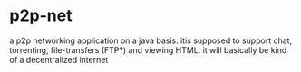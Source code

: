 # p2p-net
a p2p networking application on a java basis. itis supposed to support chat, torrenting, file-transfers (FTP?) and viewing HTML. it will basically be kind of a decentralized internet
